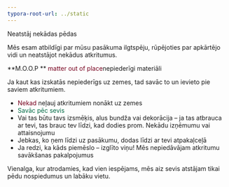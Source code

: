 ```yaml
---
typora-root-url: ../static
---
```


Neatstāj nekādas pēdas

Mēs esam atbildīgi par mūsu pasākuma ilgtspēju, rūpējoties par apkārtējo vidi un neatstājot nekādus atkritumus.

**M.O.O.P ** <span style="color:#77011e;">matter out of place</span>nepiederīgi materiāli

Ja kaut kas izskatās nepiederīgs uz zemes, tad savāc to un ievieto pie saviem atkritumiem.

- <span style="color:#77011e;">Nekad</span> neļauj atkritumiem nonākt uz zemes
- <span style="color:#006a44;">Savāc pēc sevis</span>
- Vai tas būtu tavs izsmēķis, alus bundža vai dekorācija – ja tas atbrauca ar tevi, tas brauc tev līdzi, kad dodies prom. Nekādu izņēmumu vai attaisnojumu
- Jebkas, ko ņem līdzi uz pasākumu, dodas līdzi ar tevi atpakaļceļā
- Ja redzi, ka kāds piemēslo – izglīto viņu! Mēs nepiedāvājam atkritumu savākšanas pakalpojumus

Vienalga, kur atrodamies, kad vien iespējams, mēs aiz sevis atstājam tikai pēdu nospiedumus un labāku vietu.